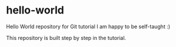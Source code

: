# hello-world
Hello World repository for Git tutorial
I am happy to be self-taught :)

This repository is built step by step in the tutorial.